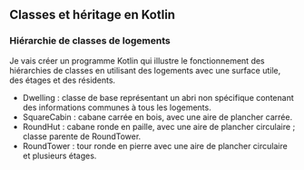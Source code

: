 ## Classes et héritage en Kotlin
### Hiérarchie de classes de logements
Je vais créer un programme Kotlin qui illustre le fonctionnement des hiérarchies de classes en utilisant des logements avec une surface utile, des étages et des résidents.

- Dwelling : classe de base représentant un abri non spécifique contenant des informations communes à tous les logements.
- SquareCabin : cabane carrée en bois, avec une aire de plancher carrée.
- RoundHut : cabane ronde en paille, avec une aire de plancher circulaire ; classe parente de RoundTower.
- RoundTower : tour ronde en pierre avec une aire de plancher circulaire et plusieurs étages.
